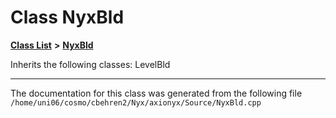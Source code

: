 
# Class NyxBld


[**Class List**](annotated.md) **>** [**NyxBld**](classNyxBld.md)








Inherits the following classes: LevelBld





















------------------------------
The documentation for this class was generated from the following file `/home/uni06/cosmo/cbehren2/Nyx/axionyx/Source/NyxBld.cpp`